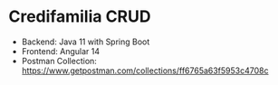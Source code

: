 # Credifamilia CRUD
 - Backend: Java 11 with Spring Boot
 - Frontend: Angular 14
 - Postman Collection: https://www.getpostman.com/collections/ff6765a63f5953c4708c
